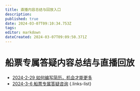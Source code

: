 ```yaml
---
title: 直播内容总结与回放入口
description: 
published: true
date: 2024-03-07T09:10:34.753Z
tags: 
editor: markdown
dateCreated: 2024-03-07T09:09:50.371Z
---
```


# 船票专属答疑内容总结与直播回放
- [2024-2-29 如何编写简历，机会才能更多](/live_playback/2024-2-29)
- [2024-3-6 船票专属答疑咨询](/live_playback/2024-3-6)
{.links-list}